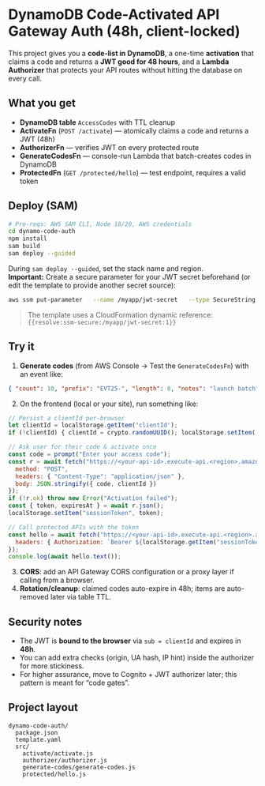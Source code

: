 # DynamoDB Code-Activated API Gateway Auth (48h, client-locked)

This project gives you a **code-list in DynamoDB**, a one-time **activation** that
claims a code and returns a **JWT good for 48 hours**, and a **Lambda Authorizer**
that protects your API routes without hitting the database on every call.

## What you get
- **DynamoDB table** `AccessCodes` with TTL cleanup
- **ActivateFn** (`POST /activate`) — atomically claims a code and returns a JWT (48h)
- **AuthorizerFn** — verifies JWT on every protected route
- **GenerateCodesFn** — console-run Lambda that batch-creates codes in DynamoDB
- **ProtectedFn** (`GET /protected/hello`) — test endpoint, requires a valid token

## Deploy (SAM)
```bash
# Pre-reqs: AWS SAM CLI, Node 18/20, AWS credentials
cd dynamo-code-auth
npm install
sam build
sam deploy --guided
```

During `sam deploy --guided`, set the stack name and region.  
**Important:** Create a secure parameter for your JWT secret beforehand (or edit the template to provide another secret source):

```bash
aws ssm put-parameter   --name /myapp/jwt-secret   --type SecureString   --value "$(openssl rand -base64 48)"   --overwrite
```

> The template uses a CloudFormation dynamic reference: `{{resolve:ssm-secure:/myapp/jwt-secret:1}}`

## Try it

1) **Generate codes** (from AWS Console → Test the `GenerateCodesFn`) with an event like:
```json
{ "count": 10, "prefix": "EVT25-", "length": 8, "notes": "launch batch" }
```

2) On the frontend (local or your site), run something like:
```js
// Persist a clientId per-browser
let clientId = localStorage.getItem('clientId');
if (!clientId) { clientId = crypto.randomUUID(); localStorage.setItem('clientId', clientId); }

// Ask user for their code & activate once
const code = prompt("Enter your access code");
const r = await fetch("https://<your-api-id>.execute-api.<region>.amazonaws.com/prod/activate", {
  method: "POST",
  headers: { "Content-Type": "application/json" },
  body: JSON.stringify({ code, clientId })
});
if (!r.ok) throw new Error("Activation failed");
const { token, expiresAt } = await r.json();
localStorage.setItem("sessionToken", token);

// Call protected APIs with the token
const hello = await fetch("https://<your-api-id>.execute-api.<region>.amazonaws.com/prod/protected/hello", {
  headers: { Authorization: `Bearer ${localStorage.getItem("sessionToken")}` }
});
console.log(await hello.text());
```

3) **CORS**: add an API Gateway CORS configuration or a proxy layer if calling from a browser.  
4) **Rotation/cleanup**: claimed codes auto-expire in 48h; items are auto-removed later via table TTL.

## Security notes
- The JWT is **bound to the browser** via `sub = clientId` and expires in **48h**.
- You can add extra checks (origin, UA hash, IP hint) inside the authorizer for more stickiness.
- For higher assurance, move to Cognito + JWT authorizer later; this pattern is meant for “code gates”.

## Project layout
```
dynamo-code-auth/
  package.json
  template.yaml
  src/
    activate/activate.js
    authorizer/authorizer.js
    generate-codes/generate-codes.js
    protected/hello.js
```
